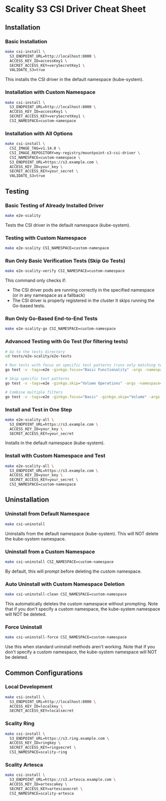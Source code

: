 # Scality S3 CSI Driver Cheat Sheet

## Installation

### Basic Installation
```bash
make csi-install \
  S3_ENDPOINT_URL=http://localhost:8000 \
  ACCESS_KEY_ID=accessKey1 \
  SECRET_ACCESS_KEY=verySecretKey1 \
  VALIDATE_S3=true
```
This installs the CSI driver in the default namespace (kube-system).

### Installation with Custom Namespace
```bash
make csi-install \
  S3_ENDPOINT_URL=http://localhost:8000 \
  ACCESS_KEY_ID=accessKey1 \
  SECRET_ACCESS_KEY=verySecretKey1 \
  CSI_NAMESPACE=custom-namespace
```

### Installation with All Options
```bash
make csi-install \
  CSI_IMAGE_TAG=v1.14.0 \
  CSI_IMAGE_REPOSITORY=my-registry/mountpoint-s3-csi-driver \
  CSI_NAMESPACE=custom-namespace \
  S3_ENDPOINT_URL=https://s3.example.com \
  ACCESS_KEY_ID=your_key \
  SECRET_ACCESS_KEY=your_secret \
  VALIDATE_S3=true
```

## Testing

### Basic Testing of Already Installed Driver
```bash
make e2e-scality
```
Tests the CSI driver in the default namespace (kube-system).

### Testing with Custom Namespace
```bash
make e2e-scality CSI_NAMESPACE=custom-namespace
```

### Run Only Basic Verification Tests (Skip Go Tests)
```bash
make e2e-scality-verify CSI_NAMESPACE=custom-namespace
```
This command only checks if:
- The CSI driver pods are running correctly in the specified namespace (or in any namespace as a fallback)
- The CSI driver is properly registered in the cluster
It skips running the Go-based tests.

### Run Only Go-Based End-to-End Tests
```bash
make e2e-scality-go CSI_NAMESPACE=custom-namespace
```

### Advanced Testing with Go Test (for filtering tests)
```bash
# Go to the tests directory
cd tests/e2e-scality/e2e-tests

# Run tests with focus on specific test patterns (runs only matching tests)
go test -v -tags=e2e -ginkgo.focus="Basic Functionality" -args -namespace=custom-namespace

# Skip specific test patterns
go test -v -tags=e2e -ginkgo.skip="Volume Operations" -args -namespace=custom-namespace

# Combine multiple filters
go test -v -tags=e2e -ginkgo.focus="Basic" -ginkgo.skip="Volume" -args -namespace=custom-namespace
```

### Install and Test in One Step
```bash
make e2e-scality-all \
  S3_ENDPOINT_URL=https://s3.example.com \
  ACCESS_KEY_ID=your_key \
  SECRET_ACCESS_KEY=your_secret
```
Installs in the default namespace (kube-system).

### Install with Custom Namespace and Test
```bash
make e2e-scality-all \
  S3_ENDPOINT_URL=https://s3.example.com \
  ACCESS_KEY_ID=your_key \
  SECRET_ACCESS_KEY=your_secret \
  CSI_NAMESPACE=custom-namespace
```

## Uninstallation

### Uninstall from Default Namespace
```bash
make csi-uninstall
```
Uninstalls from the default namespace (kube-system). This will NOT delete the kube-system namespace.

### Uninstall from a Custom Namespace
```bash
make csi-uninstall CSI_NAMESPACE=custom-namespace
```
By default, this will prompt before deleting the custom namespace.

### Auto Uninstall with Custom Namespace Deletion
```bash
make csi-uninstall-clean CSI_NAMESPACE=custom-namespace
```
This automatically deletes the custom namespace without prompting.
Note that if you don't specify a custom namespace, the kube-system namespace will NOT be deleted.

### Force Uninstall
```bash
make csi-uninstall-force CSI_NAMESPACE=custom-namespace
```
Use this when standard uninstall methods aren't working.
Note that if you don't specify a custom namespace, the kube-system namespace will NOT be deleted.

## Common Configurations

### Local Development
```bash
make csi-install \
  S3_ENDPOINT_URL=http://localhost:8000 \
  ACCESS_KEY_ID=localkey \
  SECRET_ACCESS_KEY=localsecret
```

### Scality Ring
```bash
make csi-install \
  S3_ENDPOINT_URL=https://s3.ring.example.com \
  ACCESS_KEY_ID=ringkey \
  SECRET_ACCESS_KEY=ringsecret \
  CSI_NAMESPACE=scality-ring
```

### Scality Artesca
```bash
make csi-install \
  S3_ENDPOINT_URL=https://s3.artesca.example.com \
  ACCESS_KEY_ID=artescakey \
  SECRET_ACCESS_KEY=artescasecret \
  CSI_NAMESPACE=scality-artesca
``` 